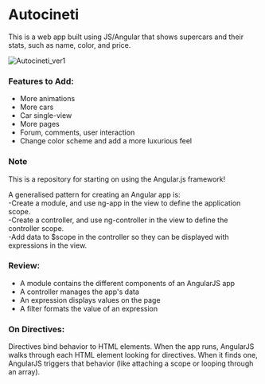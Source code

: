 # Autocineti
This is a web app built using JS/Angular that shows supercars and their stats, such as name, color, and price.

![Autocineti_ver1](http://gph.is/2yHIOsF)

### Features to Add:
- More animations
- More cars
- Car single-view
- More pages
- Forum, comments, user interaction
- Change color scheme and add a more luxurious feel

### Note
This is a repository for starting on using the Angular.js framework!

A generalised pattern for creating an Angular app is:
<br>-Create a module, and use ng-app in the view to define the application scope.
<br>-Create a controller, and use ng-controller in the view to define the controller scope.
<br>-Add data to $scope in the controller so they can be displayed with expressions in the view.

### Review:
- A module contains the different components of an AngularJS app
- A controller manages the app's data
- An expression displays values on the page
- A filter formats the value of an expression

### On Directives:
Directives bind behavior to HTML elements. When the app runs, AngularJS walks through each HTML element looking for directives. When it finds one, AngularJS triggers that behavior (like attaching a scope or looping through an array).

